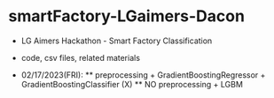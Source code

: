 # smartFactory-LGaimers-Dacon

* LG Aimers Hackathon - Smart Factory Classification 
* code, csv files, related materials 

* 02/17/2023(FRI): 
** preprocessing + GradientBoostingRegressor + GradientBoostingClassifier (X)
** NO preprocessing + LGBM 
